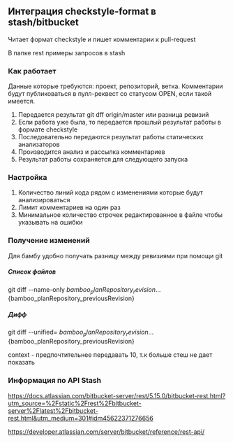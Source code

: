 ## Интеграция checkstyle-format в stash/bitbucket

Читает формат checkstyle и пишет комментарии к pull-request

В папке rest примеры запросов в stash

### Как работает

Данные которые требуются: проект, репозиторий, ветка.
Комментарии будут публиковаться в пулл-реквест со статусом OPEN, если такой имеется.

1. Передается результат git dff origin/master <BRANCH> или разница ревизий
2. Если работа уже была, то передается прошлый результат работы в формате checkstyle
3. Последовательно передаются результат работы статических анализаторов
4. Производится анализ и рассылка комментариев
5. Результат работы сохраняется для следующего запуска

### Настройка

1. Количество линий кода рядом с изменениями которые будут анализироваться
2. Лимит комментариев на один раз
3. Минимальное количество строчек редактированное в файле чтобы указывать на ошибки

### Получение изменений

Для бамбу удобно получать разницу между ревизиями при помощи git

##### Список файлов

git diff --name-only ${bamboo_planRepository_revision}...${bamboo_planRepository_previousRevision}

##### Дифф

git diff --unified=<context> ${bamboo_planRepository_revision}...${bamboo_planRepository_previousRevision}

context - предпочтительнее передавать 10, т.к больше стеш не дает показать

### Информация по API Stash

https://docs.atlassian.com/bitbucket-server/rest/5.15.0/bitbucket-rest.html?utm_source=%2Fstatic%2Frest%2Fbitbucket-server%2Flatest%2Fbitbucket-rest.html&utm_medium=301#idm45622371276656

https://developer.atlassian.com/server/bitbucket/reference/rest-api/
